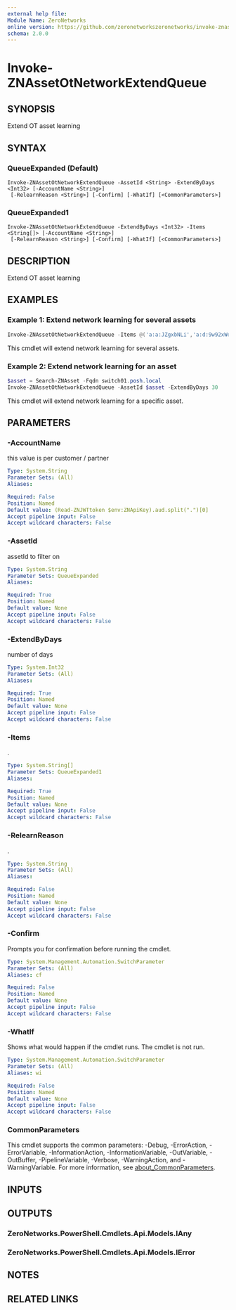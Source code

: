 ```yaml
---
external help file:
Module Name: ZeroNetworks
online version: https://github.com/zeronetworkszeronetworks/invoke-znassetotnetworkextendqueue
schema: 2.0.0
---
```


# Invoke-ZNAssetOtNetworkExtendQueue

## SYNOPSIS
Extend OT asset learning

## SYNTAX

### QueueExpanded (Default)
```
Invoke-ZNAssetOtNetworkExtendQueue -AssetId <String> -ExtendByDays <Int32> [-AccountName <String>]
 [-RelearnReason <String>] [-Confirm] [-WhatIf] [<CommonParameters>]
```

### QueueExpanded1
```
Invoke-ZNAssetOtNetworkExtendQueue -ExtendByDays <Int32> -Items <String[]> [-AccountName <String>]
 [-RelearnReason <String>] [-Confirm] [-WhatIf] [<CommonParameters>]
```

## DESCRIPTION
Extend OT asset learning

## EXAMPLES

### Example 1: Extend network learning for several assets
```powershell
Invoke-ZNAssetOtNetworkExtendQueue -Items @('a:a:JZgxbNLi','a:d:9w92xWqF') -ExtendByDays 30
```

This cmdlet will extend network learning for several assets.

### Example 2: Extend network learning for an asset
```powershell
$asset = Search-ZNAsset -Fqdn switch01.posh.local
Invoke-ZNAssetOtNetworkExtendQueue -AssetId $asset -ExtendByDays 30
```

This cmdlet will extend network learning for a specific asset.

## PARAMETERS

### -AccountName
this value is per customer / partner

```yaml
Type: System.String
Parameter Sets: (All)
Aliases:

Required: False
Position: Named
Default value: (Read-ZNJWTtoken $env:ZNApiKey).aud.split(".")[0]
Accept pipeline input: False
Accept wildcard characters: False
```

### -AssetId
assetId to filter on

```yaml
Type: System.String
Parameter Sets: QueueExpanded
Aliases:

Required: True
Position: Named
Default value: None
Accept pipeline input: False
Accept wildcard characters: False
```

### -ExtendByDays
number of days

```yaml
Type: System.Int32
Parameter Sets: (All)
Aliases:

Required: True
Position: Named
Default value: None
Accept pipeline input: False
Accept wildcard characters: False
```

### -Items
.

```yaml
Type: System.String[]
Parameter Sets: QueueExpanded1
Aliases:

Required: True
Position: Named
Default value: None
Accept pipeline input: False
Accept wildcard characters: False
```

### -RelearnReason
.

```yaml
Type: System.String
Parameter Sets: (All)
Aliases:

Required: False
Position: Named
Default value: None
Accept pipeline input: False
Accept wildcard characters: False
```

### -Confirm
Prompts you for confirmation before running the cmdlet.

```yaml
Type: System.Management.Automation.SwitchParameter
Parameter Sets: (All)
Aliases: cf

Required: False
Position: Named
Default value: None
Accept pipeline input: False
Accept wildcard characters: False
```

### -WhatIf
Shows what would happen if the cmdlet runs.
The cmdlet is not run.

```yaml
Type: System.Management.Automation.SwitchParameter
Parameter Sets: (All)
Aliases: wi

Required: False
Position: Named
Default value: None
Accept pipeline input: False
Accept wildcard characters: False
```

### CommonParameters
This cmdlet supports the common parameters: -Debug, -ErrorAction, -ErrorVariable, -InformationAction, -InformationVariable, -OutVariable, -OutBuffer, -PipelineVariable, -Verbose, -WarningAction, and -WarningVariable. For more information, see [about_CommonParameters](http://go.microsoft.com/fwlink/?LinkID=113216).

## INPUTS

## OUTPUTS

### ZeroNetworks.PowerShell.Cmdlets.Api.Models.IAny

### ZeroNetworks.PowerShell.Cmdlets.Api.Models.IError

## NOTES

## RELATED LINKS

